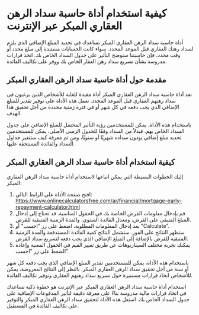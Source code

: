 كيفية استخدام أداة حاسبة سداد الرهن العقاري المبكر عبر الإنترنت
===============================================================

أداة حاسبة سداد الرهن العقاري المبكر تساعدك في تحديد المبلغ الإضافي الذي يلزم لسداد رهنك العقاري قبل الموعد المحدد. سواء كانت الحسابات مستندة إلى مبلغ محدد أو وقت محدد، فإن حاسبتنا ستوضح التأثير على جدول السداد الخاص بك. اتخذ قرارات مدروسة بشأن تسريع سداد رهن العقار الخاص بك ووفر على تكاليف الفائدة.

مقدمة حول أداة حاسبة سداد الرهن العقاري المبكر
----------------------------------------------

تعد أداة حاسبة سداد الرهن العقاري المبكر أداة مفيدة للغاية للأشخاص الذين يرغبون في سداد رهنهم العقاري قبل الموعد المحدد. تعمل هذه الأداة على توفير تقدير للمبلغ الإضافي الذي يجب دفعه في كل شهر أو في فترة زمنية محددة من أجل تحقيق هذا الهدف.

باستخدام هذه الأداة، يمكن للمستخدمين رؤية التأثير المحتمل للمبلغ الإضافي على جدول السداد الخاص بهم. فبدلاً من السداد وفقًا للجدول الزمني الأصلي، يمكن للمستخدمين تحديد مبلغ إضافي يودون سداده شهريًا أو سنويًا، ومن ثم معرفة كيف ستتغير جداول السداد والفائدة المستحقة عليها.

كيفية استخدام أداة حاسبة سداد الرهن العقاري المبكر
--------------------------------------------------

إليك الخطوات البسيطة التي يمكن اتباعها لاستخدام أداة حاسبة سداد الرهن العقاري المبكر:

1. افتح صفحة الأداة على الرابط التالي: <https://www.onlinecalculatorsfree.com/ar/financial/mortgage-early-repayment-calculator.html>
2. قم بإدخال معلومات القرض الخاصة بك في الحقول المناسبة. قد تحتاج إلى إدخال المبلغ المتبقي على القرض، ومعدل الفائدة السنوي، والمدة الزمنية المتبقية للقرض.
3. بعد إدخال المعلومات المطلوبة، اضغط على زر "احسب" أو "Calculate".
4. ستظهر النتائج على الفور. ستشمل النتائج كمية الفائدة المستدفعة والمدة الزمنية المتبقية للقرض بالإضافة إلى المبلغ الإضافي الذي يجب دفعه لتسريع سداد القرض.
5. يمكنك تجربة مختلف السيناريوهات عن طريق تغيير القيم في الحقول المعنية وإعادة الضغط على زر "احسب".

باستخدام هذه الأداة، يمكن للمستخدمين تقدير المبلغ الإضافي الذي يجب دفعه كل شهر أو سنة من أجل تحقيق سداد الرهن العقاري المبكر. بالنظر إلى النتائج المعروضة، يمكن للأشخاص اتخاذ قرارات مستنيرة حول تسريع سداد رهنهم العقاري وتوفير تكاليف الفائدة.

استخدام أداة حاسبة سداد الرهن العقاري المبكر عبر الإنترنت هو خطوة ذكية تساعدك في اتخاذ قرارات مالية مدروسة بناءً على معرفة دقيقة لتأثير المدفوعات الإضافية على جدول السداد الخاص بك. استغل هذه الأداة لتحقيق سداد الرهن العقاري المبكر والتوفير على تكاليف الفائدة في المستقبل.